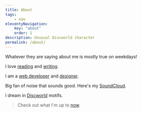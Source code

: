 ```yaml
---
title: About
tags:
    - nav
eleventyNavigation:
    key: "about"
    order: 1
description: Unusual Discworld character
permalink: /about/
---
```

Whatever they are saying about me is mostly true on weekdays!

I love [reading](https://goodreads.com/parthshiralkar) and [writing](/writing).

I am a [web developer](/colophon) and [designer](https://parth-2020.netlify.app/design/).

Big fan of noise that sounds good. Here's my [SoundCloud](https://soundcloud.com/bhatji).

I dream in [Discworld](https://en.wikipedia.org/wiki/Discworld) motifs.

> Check out what I'm up to [now](/now).
